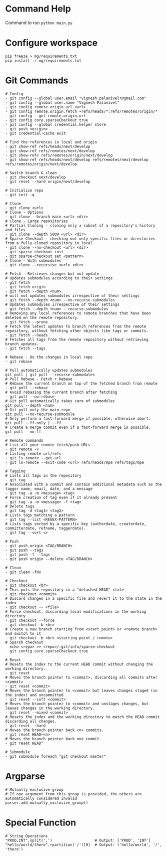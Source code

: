 # Command Help
Command to run
```python main.py```<br>

# Configure workspace
```
pip freeze > mg/requirements.txt
pip install -r mg/requirements.txt
```

# Git Commands
```
# Config
- git config --global user.email "vignesh.palanivelr@gmail.com"
- git config --global user.name "Vignesh Palanivel"
- git config remote.origin.url <url>
- git config remote.origin.fetch +refs/heads/*:refs/remotes/origin/*
- git config --get remote.origin.url
- git config core.sparseCheckout true
- git config --global credential.helper store
- git push <origin>
- git credential-cache exit

# Find the references in local and origin
- git show-ref refs/heads/next/develop
- git show-ref refs/remotes/next/develop
- git show-refs refs/remotes/origin/next/develop
- git show-ref refs/heads/next/develop refs/remotes/next/develop refs/remotes/origin/next/develop

# Switch branch & clean
- git checkout next/develop
- git reset --hard origin/next/develop

# Initialize repo
- git init -q

# Clone
- git clone <url>
# Clone - Options
- git clone --branch main <url> <dir>
# Clone - Large repositories
# Partial Cloning - cloning only a subset of a repository's history and files
- git clone --depth 5000 <url> <dir>
# Sparse Checkout - checking out only specific files or directories from a fully cloned repository in local
- git clone --no-checkout <url> <dir>
- git sparse-checkout init
- git sparse-checkout set <pattern>
# Clone - With submodules
- git clone --recursive <url> <dir>

# Fetch - Retrieves changes but not update
# Updates submodules according to their settings
- git fetch
- git fetch origin
- git fetch --depth <num>
# will not updates submodules irrespective of their settings
- git fetch --depth <num> --no-recurse-submodules
# Updates submodules irrespective of their settings
- git fetch --depth <num> --recurse-submodules
# Removing any local references to remote branches that have been deleted on the remote repository.
- git fetch --prune
# Fetch the latest updates to branch references from the remote repository, without fetching other objects like tags or commits. 
- git fetch --heads
# Fetches all tags from the remote repository without retrieving branch updates. 
- git fetch --tags

# Rebase - Do the changes in local repo
- git rebase

# Pull automatically updates submodules
git pull | git pull --recurse-submodules
# Pull Rebase - Fetch + Rebase
# Rebase the current branch on top of the fetched branch from remote
- git pull --rebase
# Avoid rebasing the current branch after fetching
- git pull --no-rebase
# Git pull automatically takes care of submodules
git pull --depth <num>
# Git pull only the main repo
git pull --no-recurse-submodule
# Only perform a fast-forward merge if possible, otherwise abort.
git pull --ff-only | --ff
# Create a merge commit even if a fast-forward merge is possible.
git pull --no-ff

# Remote commands
# List all your remote fetch/push URLs
- git remote -v
# Listing remote url/refs
- git ls-remote --get-url
- git ls-remote --exit-code <url> refs/heads/mpe refs/tags/mpe

# Tagging
# Lists all tags in the repository
- git tag
# Associated with a commit and contain additional metadata such as the tagger name, email, date, and a message
- git tag -a -m <message> <tag>
# Force creation of tag even if it already present
- git tag -a -m <message> -f <tag>
# Delete tags
- git tag -d <tag1> <tag2>
# Lists tags matching a pattern
- git tag --list <REGEX-PATTERN>
# Lists tags sorted by a specific key (authordate, creatordate, committerdate, refname, taggerdate).
- git tag --sort <>

# Push
- git push origin <TAG/BRANCH>
- git push --tags
- git push -f --tags
- git push origin --delete <TAG/BRANCH>

# Clean
- git clean -fdx

# Checkout
- git checkout <br>
# This puts the repository in a "detached HEAD" state
- git checkout <commit>
# Discard changes in a specific file and revert it to the state in the index
- git checkout -- <file>
# Force checkout, discarding local modifications in the working directory
- git checkout --force
- git checkout -b <br>
# Create a new branch starting from <start_point> or <remote branch> and switch to it
- git checkout -b <br> <starting point / remote>
# Sparsh checkout
  echo <repo> >> <repo>/.git/info/sparse-checkout
  git config core.sparseCheckout true

# Reset
# Resets the index to the current HEAD commit without changing the working directory.
- git reset
# Moves the branch pointer to <commit>, discarding all commits after <commit>
- git reset <commit>
# Moves the branch pointer to <commit> but leaves changes staged (in the index) and uncommitted
- git reset --soft <commit>
# Moves the branch pointer to <commit> and unstages changes, but leaves changes in the working directory.
- git reset --mixed <commit>
# Resets the index and the working directory to match the HEAD commit discarding all changes.
- git reset --hard
# Moves the branch pointer back <n> commits.
- git reset HEAD~<n>
# Moves the branch pointer back one commit.
- git reset HEAD^

# Submodule
- git submodule foreach "git checkout master"
```
# Argparse
```
# Mutually exclusive group
# If one argument from this group is provided, the others are automatically considered invalid
parser.add_mutually_exclusive_group()
```

# Special Function
```
# String Operations
"PROD,INT".split(',')                   # Output: ['PROD', 'INT']
"hello/world/there".rpartition('/')[0]  # Output: ('hello/world', '/', 'there')
```